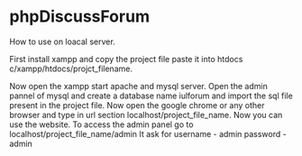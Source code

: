 # phpDiscussForum 
How to use on loacal server.
<p> First install xampp and copy the project file paste it into htdocs c/xampp/htdocs/projct_filename.</p> 
Now open the xampp start apache and mysql server.
Open the admin pannel of mysql and create a database name iulforum and import the sql file present in the project file.
Now open the google chrome or any other browser and type in url section localhost/project_file_name.
Now you can use the website.
To access the admin panel go to localhost/project_file_name/admin 
It ask for 
username - admin 
password - admin
